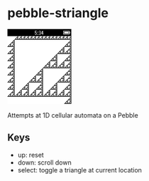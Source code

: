 # pebble-striangle

![screenshot](pebble-striangle-screenshot.png)

Attempts at 1D cellular automata on a Pebble

## Keys

- up: reset
- down: scroll down
- select: toggle a triangle at current location
